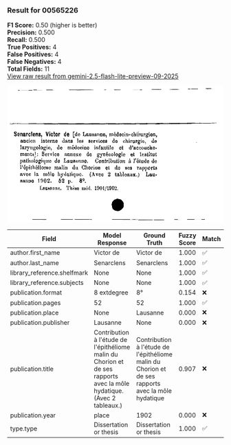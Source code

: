 ### Result for 00565226
**F1 Score:** 0.50 (higher is better)<br>**Precision:** 0.500<br>**Recall:** 0.500<br>**True Positives:** 4<br>**False Positives:** 4<br>**False Negatives:** 4<br>**Total Fields:** 11<br>[View raw result from gemini-2.5-flash-lite-preview-09-2025](https://github.com/RISE-UNIBAS/humanities_data_benchmark/blob/main/results/2025-10-01/T0216/request_T0216_00565226.json)

<img src="https://github.com/RISE-UNIBAS/humanities_data_benchmark/blob/main/benchmarks/zettelkatalog/images/00565226.jpg?raw=true" alt="00565226" width="600px">

| Field | Model Response | Ground Truth | Fuzzy Score | Match |
|-------|----------------|--------------|-------------|-------|
| author.first_name | Victor de | Victor de | 1.000 | ✅ |
| author.last_name | Senarclens | Senarclens | 1.000 | ✅ |
| library_reference.shelfmark | None | None | 1.000 | ✅ |
| library_reference.subjects | None | None | 1.000 | ✅ |
| publication.format | 8	extdegree | 8° | 0.154 | ❌ |
| publication.pages | 52 | 52 | 1.000 | ✅ |
| publication.place | None | Lausanne | 0.000 | ❌ |
| publication.publisher | Lausanne | None | 0.000 | ❌ |
| publication.title | Contribution à l'étude de l'épithéliome malin du Chorion et de ses rapports avec la môle hydatique. (Avec 2 tableaux.) | Contribution à l'étude de l'épithéliome malin du Chorion et de ses rapports avec la môle hydatique | 0.907 | ❌ |
| publication.year | place | 1902 | 0.000 | ❌ |
| type.type | Dissertation or thesis | Dissertation or thesis | 1.000 | ✅ |

